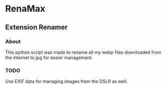 # RenaMax

## Extension Renamer

### About

This python script was made to rename all my webp files downloaded from the internet to jpg for easier management.

### TODO

Use EXIF data for managing images from the DSLR as well.
